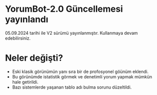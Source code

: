 # YorumBot-2.0 Güncellemesi yayınlandı
05.09.2024 tarihi ile V2 sürümü yayınlanmıştır. Kullanmaya devam edebilirsiniz.
# Neler değişti?
- Eski klasik görünümün yanı sıra bir de profosyonel göünüm eklendi. 
- Bu görünümde istatistik görmek ve denetimli yorum yapmak mümkün hale getirildi.
- Bazı sistemlerde yaşanan tablo adı bulma sorunu düzeltildi.
